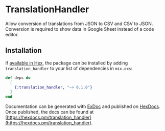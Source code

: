 # TranslationHandler

Allow conversion of translations from JSON to CSV and CSV to JSON.
Conversion is required to show data in Google Sheet instead of a code editor.

## Installation

If [available in Hex](https://hex.pm/docs/publish), the package can be installed
by adding `translation_handler` to your list of dependencies in `mix.exs`:

```elixir
def deps do
  [
    {:translation_handler, "~> 0.1.0"}
  ]
end
```

Documentation can be generated with [ExDoc](https://github.com/elixir-lang/ex_doc)
and published on [HexDocs](https://hexdocs.pm). Once published, the docs can
be found at [https://hexdocs.pm/translation_handler](https://hexdocs.pm/translation_handler).
